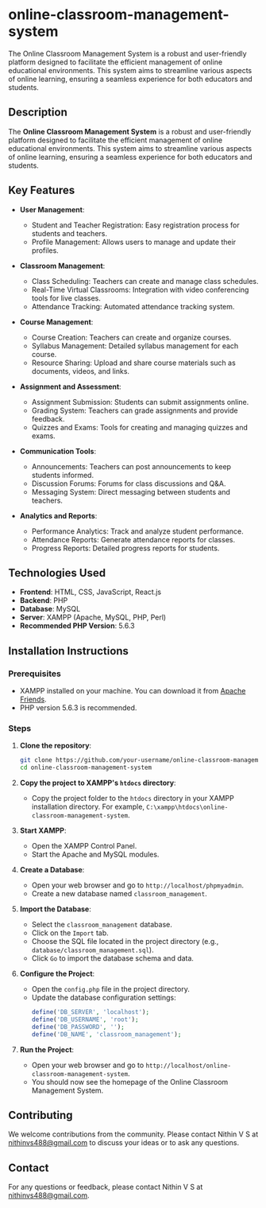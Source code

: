 # online-classroom-management-system
The Online Classroom Management System is a robust and user-friendly platform designed to facilitate the efficient management of online educational environments. This system aims to streamline various aspects of online learning, ensuring a seamless experience for both educators and students.

## Description

The **Online Classroom Management System** is a robust and user-friendly platform designed to facilitate the efficient management of online educational environments. This system aims to streamline various aspects of online learning, ensuring a seamless experience for both educators and students.

## Key Features

- **User Management**:
  - Student and Teacher Registration: Easy registration process for students and teachers.
  - Profile Management: Allows users to manage and update their profiles.

- **Classroom Management**:
  - Class Scheduling: Teachers can create and manage class schedules.
  - Real-Time Virtual Classrooms: Integration with video conferencing tools for live classes.
  - Attendance Tracking: Automated attendance tracking system.

- **Course Management**:
  - Course Creation: Teachers can create and organize courses.
  - Syllabus Management: Detailed syllabus management for each course.
  - Resource Sharing: Upload and share course materials such as documents, videos, and links.

- **Assignment and Assessment**:
  - Assignment Submission: Students can submit assignments online.
  - Grading System: Teachers can grade assignments and provide feedback.
  - Quizzes and Exams: Tools for creating and managing quizzes and exams.

- **Communication Tools**:
  - Announcements: Teachers can post announcements to keep students informed.
  - Discussion Forums: Forums for class discussions and Q&A.
  - Messaging System: Direct messaging between students and teachers.

- **Analytics and Reports**:
  - Performance Analytics: Track and analyze student performance.
  - Attendance Reports: Generate attendance reports for classes.
  - Progress Reports: Detailed progress reports for students.

## Technologies Used

- **Frontend**: HTML, CSS, JavaScript, React.js
- **Backend**: PHP
- **Database**: MySQL
- **Server**: XAMPP (Apache, MySQL, PHP, Perl)
- **Recommended PHP Version**: 5.6.3

## Installation Instructions

### Prerequisites

- XAMPP installed on your machine. You can download it from [Apache Friends](https://www.apachefriends.org/index.html).
- PHP version 5.6.3 is recommended.

### Steps

1. **Clone the repository**:
    ```bash
    git clone https://github.com/your-username/online-classroom-management-system.git
    cd online-classroom-management-system
    ```

2. **Copy the project to XAMPP's `htdocs` directory**:
    - Copy the project folder to the `htdocs` directory in your XAMPP installation directory. For example, `C:\xampp\htdocs\online-classroom-management-system`.

3. **Start XAMPP**:
    - Open the XAMPP Control Panel.
    - Start the Apache and MySQL modules.

4. **Create a Database**:
    - Open your web browser and go to `http://localhost/phpmyadmin`.
    - Create a new database named `classroom_management`.

5. **Import the Database**:
    - Select the `classroom_management` database.
    - Click on the `Import` tab.
    - Choose the SQL file located in the project directory (e.g., `database/classroom_management.sql`).
    - Click `Go` to import the database schema and data.

6. **Configure the Project**:
    - Open the `config.php` file in the project directory.
    - Update the database configuration settings:
        ```php
        define('DB_SERVER', 'localhost');
        define('DB_USERNAME', 'root');
        define('DB_PASSWORD', '');
        define('DB_NAME', 'classroom_management');
        ```

7. **Run the Project**:
    - Open your web browser and go to `http://localhost/online-classroom-management-system`.
    - You should now see the homepage of the Online Classroom Management System.

## Contributing

We welcome contributions from the community. Please contact Nithin V S at [nithinvs488@gmail.com](mailto:nithinvs488@gmail.com) to discuss your ideas or to ask any questions.

## Contact

For any questions or feedback, please contact Nithin V S at [nithinvs488@gmail.com](mailto:nithinvs488@gmail.com).
